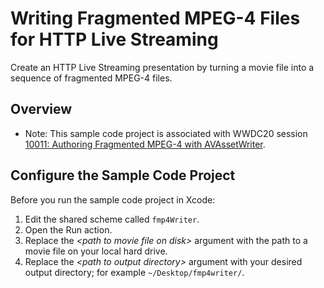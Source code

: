 # Writing Fragmented MPEG-4 Files for HTTP Live Streaming

Create an HTTP Live Streaming presentation by turning a movie file into a sequence of fragmented MPEG-4 files.

## Overview

- Note: This sample code project is associated with WWDC20 session [10011: Authoring Fragmented MPEG-4 with AVAssetWriter](https://developer.apple.com/videos/play/wwdc2020/10011).

## Configure the Sample Code Project

Before you run the sample code project in Xcode:

1. Edit the shared scheme called `fmp4Writer`.
2. Open the Run action.
3. Replace the _\<path to movie file on disk\>_ argument with the path to a movie file on your local hard drive.
4. Replace the _\<path to output directory\>_ argument  with your desired output directory; for example `~/Desktop/fmp4writer/`.
